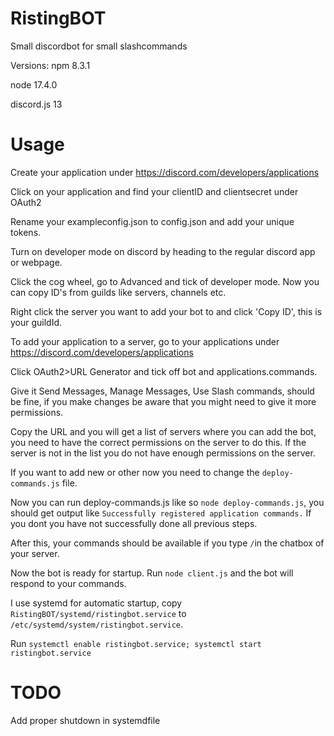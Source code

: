 # RistingBOT
Small discordbot for small slashcommands


Versions:
npm 8.3.1

node 17.4.0

discord.js 13


# Usage

Create your application under https://discord.com/developers/applications 

Click on your application and find your clientID and clientsecret under OAuth2

Rename your exampleconfig.json to config.json and add your unique tokens.

Turn on developer mode on discord by heading to the regular discord app or webpage.

Click the cog wheel, go to Advanced and tick of developer mode. Now you can copy ID's from guilds like servers, channels etc.

Right click the server you want to add your bot to and click 'Copy ID', this is your guildId.


To add your application to a server, go to your applications under https://discord.com/developers/applications

Click OAuth2>URL Generator and tick off bot and applications.commands.

Give it Send Messages, Manage Messages, Use Slash commands, should be fine, if you make changes be aware that you might need to give it more permissions.

Copy the URL and you will get a list of servers where you can add the bot, you need to have the correct permissions on the server to do this. If the server is not in the list you do not have enough permissions on the server.

If you want to add new or other now you need to change the `deploy-commands.js` file.
 
Now you can run deploy-commands.js like so `node deploy-commands.js`, you should get output like `Successfully registered application commands.` If you dont you have not successfully done all previous steps.

After this, your commands should be available if you type `/`in the chatbox of your server.

Now the bot is ready for startup. Run `node client.js` and the bot will respond to your commands.

I use systemd for automatic startup, copy `RistingBOT/systemd/ristingbot.service` to `/etc/systemd/system/ristingbot.service`.

Run `systemctl enable ristingbot.service; systemctl start ristingbot.service` 

# TODO
Add proper shutdown in systemdfile
